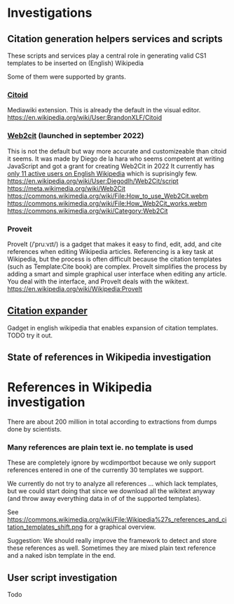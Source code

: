 # Investigations

## Citation generation helpers services and scripts

These scripts and services play a central role in
generating valid CS1 templates to be inserted on (English) Wikipedia

Some of them were supported by grants.

### [Citoid](https://www.wikidata.org/wiki/Q21679984)

Mediawiki extension. This is already the default in the visual editor.
https://en.wikipedia.org/wiki/User:BrandonXLF/Citoid

### [Web2cit](https://www.wikidata.org/wiki/Q115473545) (launched in september 2022)

This is not the default but way more accurate and customizeable than citoid it seems.
It was made by Diego de la hara who seems competent at writing JavaScript and got a grant
for creating Web2Cit in 2022
It currently has
[only 11 active users on English Wikipedia](https://en.wikipedia.org/wiki/Wikipedia:User_scripts/Most_imported_scripts)
which is suprisingly few.
https://en.wikipedia.org/wiki/User:Diegodlh/Web2Cit/script
https://meta.wikimedia.org/wiki/Web2Cit
https://commons.wikimedia.org/wiki/File:How_to_use_Web2Cit.webm
https://commons.wikimedia.org/wiki/File:How_Web2Cit_works.webm
https://commons.wikimedia.org/wiki/Category:Web2Cit

### Proveit

ProveIt (/ˈpruːvɪt/) is a gadget that makes it easy to find, edit, add, and cite
references when editing Wikipedia articles. Referencing is a key task at Wikipedia,
but the process is often difficult because the citation templates (such as
Template:Cite book) are complex. ProveIt simplifies the process by adding a smart
and simple graphical user interface when editing any article. You deal with the interface,
and ProveIt deals with the wikitext.
https://en.wikipedia.org/wiki/Wikipedia:ProveIt

## [Citation expander](https://en.wikipedia.org/wiki/Wikipedia:Citation_expander)
Gadget in english wikipedia that enables expansion of citation templates.
TODO try it out.

## State of references in Wikipedia investigation

# References in Wikipedia investigation

There are about 200 million in total according to extractions from dumps done by scientists.

### Many references are plain text ie. no template is used

These are completely ignore by wcdimportbot because we only support references
entered in one of the currently 30 templates we support.

We currently do not try to analyze all references <ref>...</ref> which lack templates,
but we could start doing that since we download all the wikitext anyway (and throw away
everything data in of of the supported templates).

See https://commons.wikimedia.org/wiki/File:Wikipedia%27s_references_and_citation_templates_shift.png
for a graphical overview.

Suggestion: We should really improve the framework to detect and store these references as well.
Sometimes they are mixed plain text reference and a naked isbn template in the end.

## User script investigation

Todo

